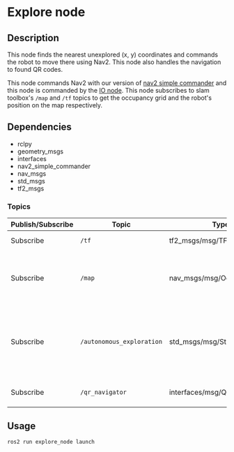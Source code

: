 # Explore node

## Description
This node finds the nearest unexplored (x, y) coordinates and commands the robot to move there using Nav2. This node also handles the navigation to found QR codes.

This node commands Nav2 with our version of [nav2 simple commander](../nav2_simple_commander) and this node is commanded by the [IO node](../io_node). This node subscribes to slam toolbox's `/map` and `/tf` topics to get the occupancy grid and the robot's position on the map respectively.  

## Dependencies
- rclpy
- geometry_msgs
- interfaces
- nav2_simple_commander
- nav_msgs
- std_msgs
- tf2_msgs

### Topics
| Publish/Subscribe | Topic                     | Type                       | Description                                                                                                    |
| ----------------- | ------------------------- | -------------------------- | -------------------------------------------------------------------------------------------------------------- |
| Subscribe         | `/tf`                     | tf2_msgs/msg/TFMessage     | Listens to the robot's position                                                                                |
| Subscribe         | `/map`                    | nav_msgs/msg/OccupancyGrid | Listens to the OccupancyGrid-map data which shows obstacles and unexplored areas                               |
| Subscribe         | `/autonomous_exploration` | std_msgs/msg/String        | Listens to the commands to start ("1") the autonomous exploration and to stop ("2") the autonomous exploration |
| Subscribe         | `/qr_navigator`           | interfaces/msg/QRCode      | Listens for a QR code to navigate to                                                                           |

## Usage
```
ros2 run explore_node launch
```
